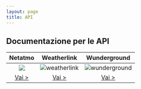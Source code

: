 ```yaml
---
layout: page
title: API
---
```


## Documentazione per le API

|  Netatmo | Weatherlink | Wunderground |
| :-: | :-: | :-: |
| <img align="center" src="https://i.ibb.co/SB6Z1x0/netatmo.png"> | ![weatherlink](https://i.ibb.co/x3tr36L/weatherlink.png) | ![wunderground](https://i.ibb.co/njVJhWw/wunderground.png) |
| [Vai >](/api/netatmo) | [Vai >](/api/weatherlinkapi) | [Vai >](/api/wunderground) |
